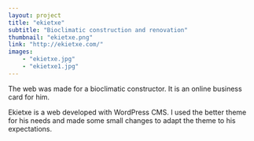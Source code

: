 ```yaml
---
layout: project
title: "ekietxe"
subtitle: "Bioclimatic construction and renovation"
thumbnail: "ekietxe.png"
link: "http://ekietxe.com/"
images:
    - "ekietxe.jpg"
    - "ekietxe1.jpg"
---
```


The web was made for a bioclimatic constructor. It is an online business card for him.

Ekietxe is a web developed with WordPress CMS. I used the better theme for his needs and made some small changes to adapt the theme to his expectations.
